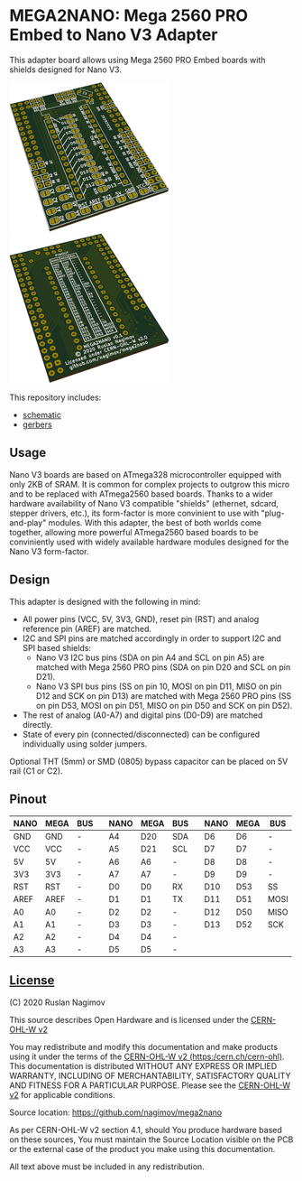 # MEGA2NANO: Mega 2560 PRO Embed to Nano V3 Adapter

This adapter board allows using Mega 2560 PRO Embed boards with shields designed for Nano V3.

![render1](assets/render1.png)
![render2](assets/render2.png)

This repository includes:

- [schematic](schematic.pdf)
- [gerbers](gerbers.zip)

## Usage

Nano V3 boards are based on ATmega328 microcontroller equipped with only 2KB of SRAM. It is common for complex projects to outgrow this micro and to be replaced with ATmega2560 based boards. Thanks to a wider hardware availability of Nano V3 compatible "shields" (ethernet, sdcard, stepper drivers, etc.), its form-factor is more convinient to use with "plug-and-play" modules. With this adapter, the best of both worlds come together, allowing more powerful ATmega2560 based boards to be conviniently used with widely available hardware modules designed for the Nano V3 form-factor.

## Design

This adapter is designed with the following in mind:

- All power pins (VCC, 5V, 3V3, GND), reset pin (RST) and analog reference pin (AREF) are matched.
- I2C and SPI pins are matched accordingly in order to support I2C and SPI based shields:
    + Nano V3 I2C bus pins (SDA on pin A4 and SCL on pin A5) are matched with Mega 2560 PRO pins (SDA on pin D20 and SCL on pin D21).
    + Nano V3 SPI bus pins (SS on pin 10, MOSI on pin D11, MISO on pin D12 and SCK on pin D13) are matched with Mega 2560 PRO pins (SS on pin D53, MOSI on pin D51, MISO on pin D50 and SCK on pin D52).
- The rest of analog (A0-A7) and digital pins (D0-D9) are matched directly.
- State of every pin (connected/disconnected) can be configured individually using solder jumpers.

Optional THT (5mm) or SMD (0805) bypass capacitor can be placed on 5V rail (C1 or C2).

## Pinout

| NANO | MEGA | BUS  |    | NANO | MEGA | BUS  |    | NANO | MEGA | BUS  |
|------|------|------|----|------|------|------|----|------|------|------|
| GND  | GND  | -    |    | A4   | D20  | SDA  |    | D6   | D6   | -    |
| VCC  | VCC  | -    |    | A5   | D21  | SCL  |    | D7   | D7   | -    |
| 5V   | 5V   | -    |    | A6   | A6   | -    |    | D8   | D8   | -    |
| 3V3  | 3V3  | -    |    | A7   | A7   | -    |    | D9   | D9   | -    |
| RST  | RST  | -    |    | D0   | D0   | RX   |    | D10  | D53  | SS   |
| AREF | AREF | -    |    | D1   | D1   | TX   |    | D11  | D51  | MOSI |
| A0   | A0   | -    |    | D2   | D2   | -    |    | D12  | D50  | MISO |
| A1   | A1   | -    |    | D3   | D3   | -    |    | D13  | D52  | SCK  |
| A2   | A2   | -    |    | D4   | D4   | -    |    |      |      |      |
| A3   | A3   | -    |    | D5   | D5   | -    |    |      |      |      |

## [License](LICENSE)

(C) 2020 Ruslan Nagimov

This source describes Open Hardware and is licensed under the [CERN-OHL-W v2](https:/cern.ch/cern-ohl)

You may redistribute and modify this documentation and make products using it under the terms of the [CERN-OHL-W v2 (https:/cern.ch/cern-ohl)](https:/cern.ch/cern-ohl). This documentation is distributed WITHOUT ANY EXPRESS OR IMPLIED WARRANTY, INCLUDING OF MERCHANTABILITY, SATISFACTORY QUALITY AND FITNESS FOR A PARTICULAR PURPOSE. Please see the [CERN-OHL-W v2](https:/cern.ch/cern-ohl) for applicable conditions.

Source location: https://github.com/nagimov/mega2nano

As per CERN-OHL-W v2 section 4.1, should You produce hardware based on these sources, You must maintain the Source Location visible on the PCB or the external case of the product you make using this documentation.

All text above must be included in any redistribution.
